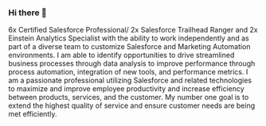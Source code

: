 ### Hi there 👋

6x Certified Salesforce Professional/ 2x Salesforce Trailhead Ranger and 2x Einstein Analytics Specialist with the ability to work independently and as part of a diverse team to customize Salesforce and Marketing Automation environments. I am able to identify opportunities to drive streamlined business processes through data analysis to improve performance through process automation, integration of new tools, and performance metrics. I am a passionate professional utilizing Salesforce and related technologies to maximize and improve employee productivity and increase efficiency between products, services, and the customer. My number one goal is to extend the highest quality of service and ensure customer needs are being met efficiently.


<!--
**craydata/craydata** is a ✨ _special_ ✨ repository because its `README.md` (this file) appears on your GitHub profile.

Here are some ideas to get you started:

- 🔭 I’m currently working on ...
- 🌱 I’m currently learning ...
- 👯 I’m looking to collaborate on ...
- 🤔 I’m looking for help with ...
- 💬 Ask me about ...
- 📫 How to reach me: ...
- 😄 Pronouns: ...
- ⚡ Fun fact: ...
-->
